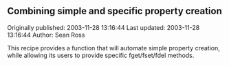 ## Combining simple and specific property creation

Originally published: 2003-11-28 13:16:44
Last updated: 2003-11-28 13:16:44
Author: Sean Ross

This recipe provides a function that will automate simple property creation, while allowing its users to provide specific fget/fset/fdel methods.